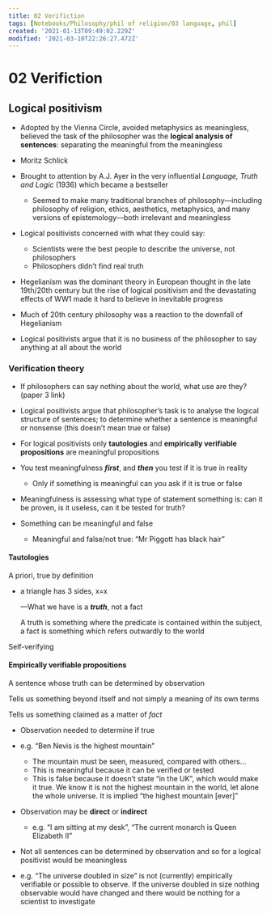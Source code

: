 ```yaml
---
title: 02 Verifiction
tags: [Notebooks/Philosophy/phil of religion/03 language, phil]
created: '2021-01-13T09:49:02.229Z'
modified: '2021-03-10T22:26:27.472Z'
---
```


# 02 Verifiction
## Logical positivism
- Adopted by the Vienna Circle, avoided metaphysics as meaningless, believed the task of the philosopher was the **logical analysis of sentences**: separating the meaningful from the meaningless

- Moritz Schlick

- Brought to attention by A.J. Ayer in the very influential *Language, Truth and Logic* (1936) which became a bestseller
  - Seemed to make many traditional branches of philosophy—including philosophy of religion, ethics, aesthetics, metaphysics, and many versions of epistemology—both irrelevant and meaningless
- Logical positivists concerned with what they could say:
  - Scientists were the best people to describe the universe, not philosophers
  - Philosophers didn’t find real truth
- Hegelianism was the dominant theory in European thought in the late 19th/20th century but the rise of logical positivism and the devastating effects of WW1 made it hard to believe in inevitable progress

- Much of 20th century philosophy was a reaction to the downfall of Hegelianism
- Logical positivists argue that it is no business of the philosopher to say anything at all about the world

### Verification theory

- If philosophers can say nothing about the world, what use are they? (paper 3 link)

- Logical positivists argue that philosopher’s task is to analyse the logical structure of sentences; to determine whether a sentence is meaningful or nonsense (this doesn’t mean true or false)
- For logical positivists only **tautologies** and **empirically verifiable propositions** are meaningful propositions
- You test meaningfulness ***first***, and ***then*** you test if it is true in reality
  - Only if something is meaningful can you ask if it is true or false
- Meaningfulness is assessing what type of statement something is: can it be proven, is it useless, can it be tested for truth? 
- Something can be meaningful and false
  - Meaningful and false/not true: “Mr Piggott has black hair”

#### Tautologies

A priori, true by definition

- a triangle has 3 sides, x=x

  —What we have is a ***truth***, not a fact

  A truth is something where the predicate is contained within the subject, a fact is something which refers outwardly to the world

Self-verifying

#### Empirically verifiable propositions

A sentence whose truth can be determined by observation

Tells us something beyond itself and not simply a meaning of its own terms

Tells us something claimed as a matter of *fact*

- Observation needed to determine if true
- e.g. “Ben Nevis is the highest mountain”
  - The mountain must be seen, measured, compared with others…
  - This is meaningful because it can be verified or tested
  - This is false because it doesn’t state “in the UK”, which would make it true. We know it is not the highest mountain in the world, let alone the whole universe. It is implied “the highest mountain [ever]”
- Observation may be **direct** or **indirect**
  - e.g. “I am sitting at my desk”, “The current monarch is Queen Elizabeth II”



- Not all sentences can be determined by observation and so for a logical positivist would be meaningless
- e.g. “The universe doubled in size” is not (currently) empirically verifiable or possible to observe. If the universe doubled in size nothing observable would have changed and there would be nothing for a scientist to investigate
